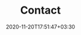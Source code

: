 ---
title: "Contact"
date: 2020-11-20T17:51:47+03:30
draft: false
headless: true

# all icons by [feathericons.com](https://https://feathericons.com//) are supported
show_news_icons: true
default_news_icon: "award"

num_news: 5

news_items:
- text: gweng.aca AT gmail.com
  link: mailto:gweng.aca@gmail.com
  date: 2020-02-20
  icon: "mail"
- text: +1 302 364 6860
  date: 2020-01-01
  icon: "phone"
- text: 177 Huntington Ave, 22nd Floor, Boston, MA 02115
  date: 2019-07-01
  icon: "map-pin"
---